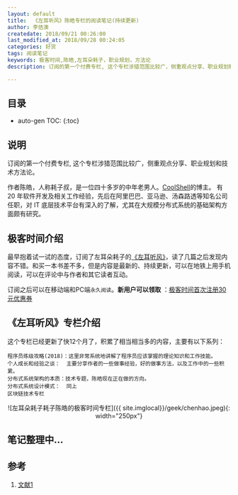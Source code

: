```yaml
---
layout: default
title:  《左耳听风》陈皓专栏的阅读笔记(持续更新)
author: 李佶澳
createdate: 2018/09/21 00:26:00
last_modified_at: 2018/09/28 00:24:05
categories: 好货
tags: 阅读笔记
keywords: 极客时间,陈皓,左耳朵耗子，职业规划，方法论
description: 订阅的第一个付费专栏, 这个专栏涉猎范围比较广，侧重观点分享、职业规划和技术方法论。

---
```


## 目录
* auto-gen TOC:
{:toc}

## 说明

订阅的第一个付费专栏, 这个专栏涉猎范围比较广，侧重观点分享、职业规划和技术方法论。

作者陈皓，人称耗子叔，是一位四十多岁的中年老男人。[CoolShell](https://coolshell.cn/)的博主。
有 20 年软件开发及相关工作经验，先后在阿里巴巴、亚马逊、汤森路透等知名公司任职，对 IT 底层技术平台有深入的了解，尤其在大规模分布式系统的基础架构方面颇有研究。

## 极客时间介绍

最早抱着试一试的态度，订阅了左耳朵耗子的[《左耳听风》](https://www.lijiaocn.com/%E5%A5%BD%E8%B4%A7/2018/10/09/geek-chenghao-zhuanlan.html)，读了几篇之后发现内容不错。和买一本书差不多，但是内容是最新的、持续更新，可以在地铁上用手机阅读，可以在评论中与作者和其它读者互动。

订阅之后可以在移动端和PC端`永久阅读`。**新用户可以领取** ：[极客时间首次注册30元优惠券](https://time.geekbang.org/activity/getinvite?gk_ucode=E274D90C022D49)

## 《左耳听风》专栏介绍

这个专栏已经更新了快12个月了，积累了相当相当多的内容，主要有以下系列：

	程序员练级攻略(2018)：这里非常系统地讲解了程序员应该掌握的理论知识和工作技能。
	个人成长和经验之谈：  主要分享作者的一些做事经验，好的做事方法，以及工作中的一些积累。
	分布式系统架构的本质：技术专题，陈皓现在正在做的方向。
	分布式系统设计模式：  同上
	区块链技术专栏

<span style="display:block;text-align:center">![左耳朵耗子耗子陈皓的极客时间专栏]({{ site.imglocal}}/geek/chenhao.jpeg){: width="250px"}</span>

## 笔记整理中...

## 参考

1. [文献1][1]

[1]: www.lijiao.com  "文献1" 

